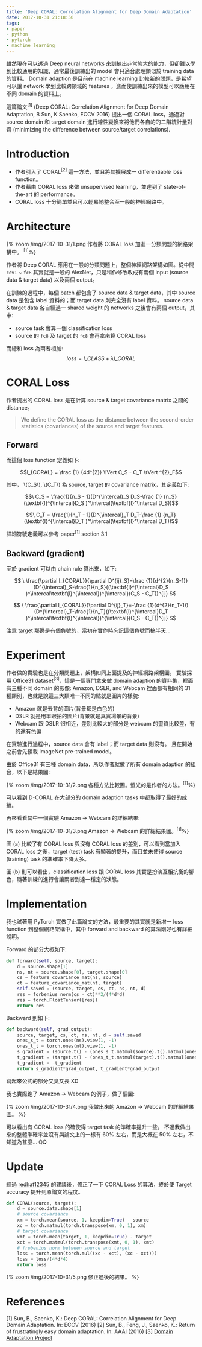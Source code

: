 ```yaml
---
title: 'Deep CORAL: Correlation Alignment for Deep Domain Adaptation'
date: 2017-10-31 21:18:50
tags:
- paper
- python
- pytorch
- machine learning
---
```


雖然現在可以透過 Deep neural networks 來訓練出非常強大的能力，但卻難以學到比較通用的知識，通常最後訓練出的 model 會只適合處理類似於 training data 的資料。
Domain adaption 是目前在 machine learning 比較新的問題，是希望可以讓 network 學到比較跨領域的 features ，進而使訓練出來的模型可以應用在不同 domain 的資料上。

這篇論文<sup>[1]</sup> (Deep CORAL: Correlation Alignment for Deep Domain Adaptation, B Sun, K Saenko, ECCV 2016) 提出一個 CORAL loss，通過對 source domain 和 target domain 進行線性變換來將他們各自的的二階統計量對齊 (minimizing the difference between source/target correlations).

<!-- more -->

# Introduction

- 作者引入了 CORAL<sup>[2]</sup> 這一方法，並且將其擴展成一 differentiable loss function。
- 作者藉由 CORAL loss 來做 unsupervised learning，並達到了 state-of-the-art 的 performance。
- CORAL loss 十分簡單並且可以輕易地整合至一般的神經網路中。

# Architecture

{% zoom /img/2017-10-31/1.png 作者將 CORAL loss 加進一分類問題的網路架構中。 <sup>[1]</sup>%}

作者將 Deep CORAL 應用在一般的分類問題上，整個神經網路架構如圖。從中間 `cov1` ~ `fc8` 其實就是一般的 AlexNet，只是稍作修改改成有兩個 input (source data & target data) 以及兩個 output。

在訓練的過程中，每個 batch 都包含了 source data & target data，其中 source data 是包含 label 資料的；而 target data 則完全沒有 label 資料。
source data & target data 各自經過一 shared weight 的 networks 之後會有兩個 output，其中:

- source task 會算一個 classification loss
- source 的 `fc8` 及 target 的 `fc8` 會再拿來算 CORAL loss

而總和 loss 為兩者相加:
$$
loss = l\_{CLASS} + \lambda l\_{CORAL}
$$

# CORAL Loss

作者提出的 CORAL loss 是在計算 source & target covariance matrix 之間的 distance。

> We define the CORAL loss as the distance between the second-order statistics
> (covariances) of the source and target features.

## Forward

而這個 loss function 定義如下:

$$l_{CORAL} = \frac {1} {4d^{2}} \lVert C_S - C_T \rVert ^{2}_F$$

其中，
\\(C_S\\), \\(C_T\\) 為 source, target 的 covariance matrix，其定義如下:

$$\ C_S = \frac{1}{n_S - 1}(D^{\intercal}_S D_S-\frac {1} {n_S} (\textbf{l}^{\intercal}D_S )^\intercal(\textbf{l}^\intercal D_S))$$

$$\ C_T = \frac{1}{n_T - 1}(D^{\intercal}_T D_T-\frac {1} {n_T} (\textbf{l}^{\intercal}D_T )^\intercal(\textbf{l}^\intercal D_T))$$

詳細符號定義可以參考 paper<sup>[1]</sup> section 3.1

## Backward (gradient)

至於 gradient 可以由 chain rule 算出來，如下:

$$
\ \frac{\partial l_{CORAL}}{\partial D^{ij}_S}=\frac {1}{d^{2}(n_S-1)} (D^{\intercal}_S-\frac{1}{n_S}((\textbf{l}^{\intercal}D_S )^\intercal\textbf{l}^{\intercal})^{\intercal}(C_S - C_T))^{ij}
$$

$$
\ \frac{\partial l_{CORAL}}{\partial D^{ij}_T}=-\frac {1}{d^{2}(n_T-1)} (D^{\intercal}_T-\frac{1}{n_T}((\textbf{l}^{\intercal}D_T )^\intercal\textbf{l}^{\intercal})^{\intercal}(C_S - C_T))^{ij}
$$

注意 target 那邊是有個負號的，當初在實作時忘記這個負號而搞半天…

# Experiment

作者做的實驗也是在分類問題上，架構如同上面提及的神經網路架構圖。
實驗採用 Office31 dataset<sup>[3]</sup>，這是一個專門拿來做 domain adaption 的資料集，裡面有三種不同 domain 的影像: Amazon, DSLR, and Webcam
裡面都有相同的 31 種類別，也就是說這三大類唯一不同的點就是圖片的樣貌:

- Amazon 就是去背的圖片(背景都是白色的)
- DSLR 就是用單眼拍的圖片(背景就是真實場景的背景)
- Webcam 跟 DSLR 很相近，差別比較大的部分是 webcam 的畫質比較差，有的還有色偏
 
在實驗進行過程中，source data 會有 label；而 target data 則沒有。
且在開始之前會先預載 ImageNet pre-trained model。

由於 Office31 有三種 domain data，所以作者就做了所有 domain adaption 的組合，以下是結果圖:

{% zoom /img/2017-10-31/2.png 各種方法比較圖。螢光的是作者的方法。<sup>[1]</sup>%}

可以看到 D-CORAL 在大部分的 domain adaption tasks 中都取得了最好的成績。

再來看看其中一個實驗 Amazon → Webcam 的詳細結果:

{% zoom /img/2017-10-31/3.png Amazon → Webcam 的詳細結果圖。<sup>[1]</sup>%}

圖 (a) 比較了有 CORAL loss 與沒有 CORAL loss 的差別，可以看到當加入CORAL loss 之後，target (test) task 有顯著的提升，而且並未使得 source (training) task 的準確率下降太多。

圖 (b) 則可以看出，classification loss 跟 CORAL loss 其實是扮演互相抗衡的腳色，隨著訓練的進行會讓兩者到達一穩定的狀態。

# Implementation

我也試著用 PyTorch 實做了此篇論文的方法，最重要的其實就是新增一 loss function 到整個網路架構中，其中 forward and backward 的算法剛好也有詳細說明。

Forward 的部分大概如下:

```python
def forward(self, source, target):
    d = source.shape[1]
    ns, nt = source.shape[0], target.shape[0]
    cs = feature_covariance_mat(ns, source)
    ct = feature_covariance_mat(nt, target)
    self.saved = (source, target, cs, ct, ns, nt, d)
    res = forbenius_norm(cs - ct)**2/(4*d*d)
    res = torch.FloatTensor([res])
    return res
```

Backward 則如下:

```python
def backward(self, grad_output):
    source, target, cs, ct, ns, nt, d = self.saved
    ones_s_t = torch.ones(ns).view(1, -1)
    ones_t_t = torch.ones(nt).view(1, -1)
    s_gradient = (source.t() - (ones_s_t.matmul(source).t().matmul(ones_s_t)/ns)).t().matmul(cs - ct) / (d*d*(ns - 1))
    t_gradient = (target.t() - (ones_t_t.matmul(target).t().matmul(ones_t_t)/nt)).t().matmul(cs - ct) / (d*d*(nt - 1))
    t_gradient = -t_gradient
    return s_gradient*grad_output, t_gradient*grad_output
```

寫起來公式的部分又臭又長 XD

我也實際跑了 Amazon → Webcam 的例子，做了個圖:

{% zoom /img/2017-10-31/4.png 我做出來的 Amazon → Webcam 的詳細結果圖。 %}

可以看出有 CORAL loss 的確使得 target task 的準確率提升一些。
不過我做出來的整體準確率並沒有與論文上的一樣有 60% 左右，而是大概在 50% 左右，不知道為甚麼… QQ

# Update

經過 [redhat12345](https://github.com/redhat12345) 的建議後，修正了一下 CORAL Loss 的算法，終於使 Target accuracy 提升到原論文的程度。
```python
def CORAL(source, target):
    d = source.data.shape[1]
    # source covariance
    xm = torch.mean(source, 1, keepdim=True) - source
    xc = torch.matmul(torch.transpose(xm, 0, 1), xm)
    # target covariance
    xmt = torch.mean(target, 1, keepdim=True) - target
    xct = torch.matmul(torch.transpose(xmt, 0, 1), xmt)
    # frobenius norm between source and target
    loss = torch.mean(torch.mul((xc - xct), (xc - xct)))
    loss = loss/(4*d*4)
    return loss
```

{% zoom /img/2017-10-31/5.png 修正過後的結果。 %}

# References

[1] Sun, B., Saenko, K.: Deep CORAL: Correlation Alignment for Deep Domain Adaptation. In: ECCV (2016)
[2] Sun, B., Feng, J., Saenko, K.: Return of frustratingly easy domain adaptation. In: AAAI (2016)
[3] [Domain Adaptation Project](https://people.eecs.berkeley.edu/~jhoffman/domainadapt/#datasets_code)

